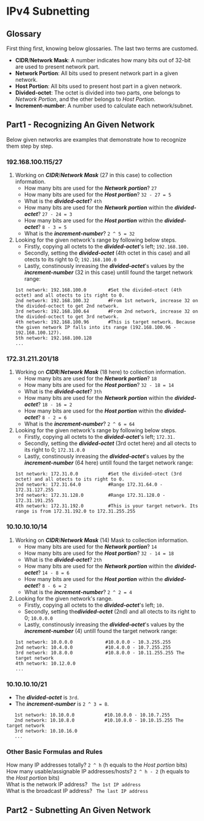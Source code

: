 # IPv4 Subnetting
## Glossary
First thing first, knowing below glossaries. The last two terms are customed.
- **CIDR**/**Network Mask**: A number indicates how many bits out of 32-bit are used to present network part.
- **Network Portion**: All bits used to present network part in a given network.
- **Host Portion**: All bits used to present host part in a given network.
- **Divided-octet**: The octet is divided into two parts, one belongs to *Network Portion*, and the other belongs to *Host Portion*. 
- **Increment-number**: A number used to calculate each network/subnet. 

## Part1 - Recognizing An Given Network
Below given networks are examples that demonstrate how to recognize them step by step. 
### 192.168.100.115/27
1. Working on ***CIDR***/***Network Mask*** (27 in this case) to collection information.
   - How many bits are used for the ***Network portion***? ` 27 `
   - How many bits are used for the ***Host portion***? ` 32 - 27 = 5 `
   - What is the ***divided-octet***? ` 4th `
   - How many bits are used for the ***Network portion*** within the ***divided-octet***? ` 27 - 24 = 3 `
   - How many bits are used for the ***Host portion*** within the ***divided-octet***? ` 8 - 3 = 5 `
   - What is the ***increment-number***? ` 2 ^ 5 = 32 `
2. Looking for the given network's range by following below steps.
   - Firstly, copying all octets to the ***divided-octet***'s left; `192.168.100.`
   - Secondly, setting the ***divided-octet*** (4th octet in this case) and all otects to its right to 0; `192.168.100.0`
   - Lastly, constinously inreasing the ***divided-octet***'s values by the ***increment-number*** (32 in this case) untill found the target network range:
   ```
   1st network: 192.168.100.0        #Set the divided-otect (4th octet) and all otects to its right to 0.
   2nd network: 192.168.100.32       #From 1st network, increase 32 on the divided-octect to get 2nd network.
   3rd network: 192.168.100.64       #From 2nd network, increase 32 on the divided-octect to get 3rd network. 
   4th network: 192.168.100.96       #This is target network. Because the given network IP falls into its range (192.168.100.96 - 192.168.100.127).
   5th network: 192.168.100.128
   ...
   ```
### 172.31.211.201/18
1. Working on ***CIDR***/***Network Mask*** (18 here) to collection information.
   - How many bits are used for the ***Network portion***? ` 18 `
   - How many bits are used for the ***Host portion***? ` 32 - 18 = 14 `
   - What is the ***divided-octet***? ` 3th `
   - How many bits are used for the ***Network portion*** within the ***divided-octet***? ` 18 - 16 = 2 `
   - How many bits are used for the ***Host portion*** within the ***divided-octet***? ` 8 - 2 = 6 `
   - What is the ***increment-number***? ` 2 ^ 6 = 64 `
2. Looking for the given network's range by following below steps.
   - Firstly, copying all octets to the ***divided-octet***'s left; `172.31.`
   - Secondly, setting the ***divided-octet*** (3rd octet here) and all otects to its right to 0; `172.31.0.0`
   - Lastly, constinously inreasing the ***divided-octet***'s values by the ***increment-number*** (64 here) untill found the target network range:
   ```
   1st network: 172.31.0.0           #Set the divided-otect (3rd octet) and all otects to its right to 0.
   2nd network: 172.31.64.0          #Range 172.31.64.0 - 172.31.127.255 
   3rd network: 172.31.128.0         #Range 172.31.128.0 - 172.31.191.255
   4th network: 172.31.192.0         #This is your target network. Its range is from 172.31.192.0 to 172.31.255.255
   ```
### 10.10.10.10/14
1. Working on ***CIDR***/***Network Mask*** (14) Mask to collection information.
   - How many bits are used for the ***Network portion***? ` 14 `
   - How many bits are used for the ***Host portion***? ` 32 - 14 = 18 `
   - What is the ***divided-octet***? ` 2th `
   - How many bits are used for the ***Network portion*** within the ***divided-octet***? ` 14 - 8 = 6 `
   - How many bits are used for the ***Host portion*** within the ***divided-octet***? ` 8 - 6 = 2 `
   - What is the ***increment-number***? ` 2 ^ 2 = 4 `
2. Looking for the given network's range.
   - Firstly, copying all octets to the ***divided-octet***'s left; `10.`
   - Secondly, setting the***divided-octet*** (2nd) and all otects to its right to 0; `10.0.0.0`
   - Lastly, constinously inreasing the ***divided-octet***'s values by the ***increment-number*** (4) untill found the target network range:
   ```
   1st network: 10.0.0.0            #10.0.0.0 - 10.3.255.255
   2nd network: 10.4.0.0            #10.4.0.0 - 10.7.255.255
   3rd network: 10.8.0.0            #10.8.0.0 - 10.11.255.255 The target network
   4th network: 10.12.0.0
   ...
   ```
### 10.10.10.10/21
- The ***divided-octet*** is `3rd`.
- The ***increment-number*** is `2 ^ 3 = 8`.
```
   1st network: 10.10.0.0           #10.10.0.0 - 10.10.7.255
   2nd network: 10.10.8.0           #10.10.8.0 - 10.10.15.255 The target network
   3rd network: 10.10.16.0
   ...
```

### Other Basic Formulas and Rules
How many IP addresses totally? ` 2 ^ h ` (h equals to the *Host portion* bits)  
How many usable/assignable IP addresses/hosts? ` 2 ^ h - 2 ` (h equals to the *Host portion* bits)  
What is the network IP address? ` The 1st IP address`  
What is the broadcast IP address? ` The last IP address`  

## Part2 - Subnetting An Given Network 
